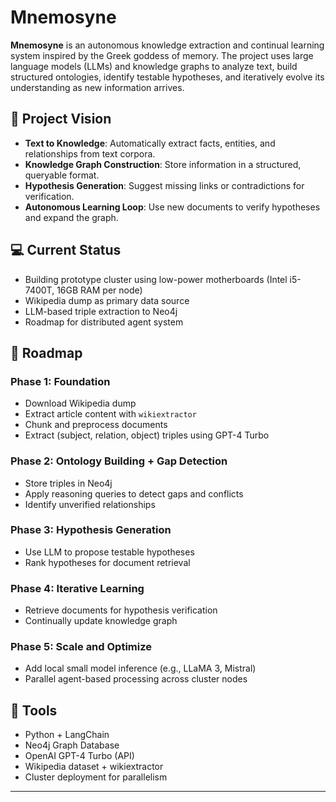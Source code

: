 
# Mnemosyne

**Mnemosyne** is an autonomous knowledge extraction and continual learning system inspired by the Greek goddess of memory. The project uses large language models (LLMs) and knowledge graphs to analyze text, build structured ontologies, identify testable hypotheses, and iteratively evolve its understanding as new information arrives.

## 🌟 Project Vision

- **Text to Knowledge**: Automatically extract facts, entities, and relationships from text corpora.
- **Knowledge Graph Construction**: Store information in a structured, queryable format.
- **Hypothesis Generation**: Suggest missing links or contradictions for verification.
- **Autonomous Learning Loop**: Use new documents to verify hypotheses and expand the graph.

## 💻 Current Status

- Building prototype cluster using low-power motherboards (Intel i5-7400T, 16GB RAM per node)
- Wikipedia dump as primary data source
- LLM-based triple extraction to Neo4j
- Roadmap for distributed agent system

## 🚧 Roadmap

### Phase 1: Foundation
- Download Wikipedia dump
- Extract article content with `wikiextractor`
- Chunk and preprocess documents
- Extract (subject, relation, object) triples using GPT-4 Turbo

### Phase 2: Ontology Building + Gap Detection
- Store triples in Neo4j
- Apply reasoning queries to detect gaps and conflicts
- Identify unverified relationships

### Phase 3: Hypothesis Generation
- Use LLM to propose testable hypotheses
- Rank hypotheses for document retrieval

### Phase 4: Iterative Learning
- Retrieve documents for hypothesis verification
- Continually update knowledge graph

### Phase 5: Scale and Optimize
- Add local small model inference (e.g., LLaMA 3, Mistral)
- Parallel agent-based processing across cluster nodes

## 🔧 Tools

- Python + LangChain
- Neo4j Graph Database
- OpenAI GPT-4 Turbo (API)
- Wikipedia dataset + wikiextractor
- Cluster deployment for parallelism

---
